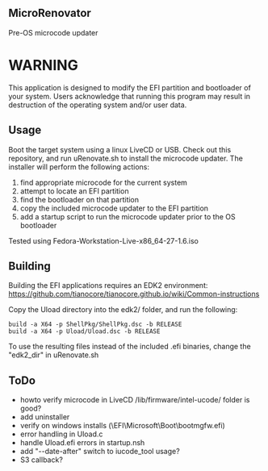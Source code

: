 ## MicroRenovator
Pre-OS microcode updater

# WARNING

This application is designed to modify the EFI partition and bootloader of
your system. Users acknowledge that running this program may result in
destruction of the operating system and/or user data.


## Usage

Boot the target system using a linux LiveCD or USB. Check out this
repository, and run uRenovate.sh to install the microcode updater.
The installer will perform the following actions:
1. find appropriate microcode for the current system
2. attempt to locate an EFI partition
3. find the bootloader on that partition
4. copy the included microcode updater to the EFI partition
5. add a startup script to run the microcode updater prior to the OS bootloader

Tested using Fedora-Workstation-Live-x86_64-27-1.6.iso


## Building

Building the EFI applications requires an EDK2 environment:
https://github.com/tianocore/tianocore.github.io/wiki/Common-instructions

Copy the Uload directory into the edk2/ folder, and run the following:
```
build -a X64 -p ShellPkg/ShellPkg.dsc -b RELEASE
build -a X64 -p Uload/Uload.dsc -b RELEASE
```

To use the resulting files instead of the included .efi binaries, change the "edk2_dir" in uRenovate.sh


## ToDo
- howto verify microcode in LiveCD /lib/firmware/intel-ucode/ folder is good?
- add uninstaller
- verify on windows installs (\EFI\Microsoft\Boot\bootmgfw.efi)
- error handling in Uload.c
- handle Uload.efi errors in startup.nsh
- add "--date-after" switch to iucode_tool usage?
- S3 callback?

